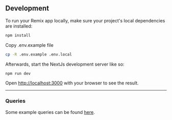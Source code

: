 ## Development

To run your Remix app locally, make sure your project's local dependencies are installed:

```sh
npm install
```

Copy .env.example file

```sh
cp -R .env.example .env.local
```

Afterwards, start the NextJs development server like so:

```sh
npm run dev
```

Open [http://localhost:3000](http://localhost:3000) with your browser to see the result.

---

### Queries

Some example queries can be found [here](./queries.md).
